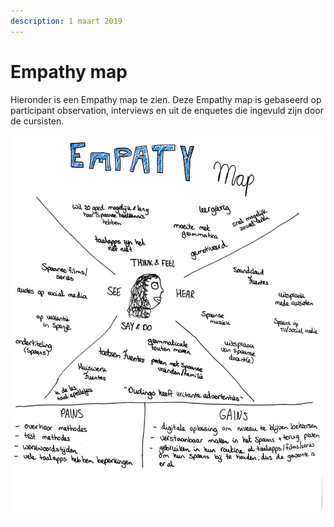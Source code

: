 ```yaml
---
description: 1 maart 2019
---
```


# Empathy map

Hieronder is een Empathy map te zien. Deze Empathy map is gebaseerd op participant observation, interviews en uit de enquetes die ingevuld zijn door de cursisten. 

![](../../.gitbook/assets/scan-7-may-2019-4-12-1.jpg)

